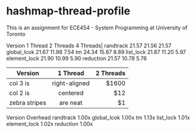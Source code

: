 # hashmap-thread-profile
This is an assignment for ECE454 - System Programming at University of Toronto

Version      1 Thread    2 Threads    4 Threads|
randtrack    21.57       21.56        21.57
global_lcok  21.67       11.98        7.54
tm           24.34       15.87        8.89
list_lock    21.87       11.20        5.97
element_lock 21.90       10.99        5.90
reduction    21.57       10.78        5.76

| Version        | 1 Thread           | 2 Threads  |
| ------------- |:-------------:| -----:|
| col 3 is      | right-aligned | $1600 |
| col 2 is      | centered      |   $12 |
| zebra stripes | are neat      |    $1 |

Version      Overhead
randtrack    1.00x
global_lcok  1.00x
tm           1.13x
list_lock    1.01x
element_lock 1.02x
reduction    1.00x
